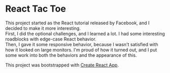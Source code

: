 <h1>React Tac Toe</h1>

This project started as the React tutorial released by Facebook, and I decided to make it more interesting. <br>
First, I did the optional challenges, and I learned a lot. I had some interesting roadblocks with edge-case React behavior. <br>
Then, I gave it some responsive behavior, because I wasn't satisfied with how it looked on large monitors.  I'm proud of how it turned out, and I put some work into both the behaviors and the appearance of this.

This project was bootstrapped with [Create React App](https://github.com/facebook/create-react-app).
